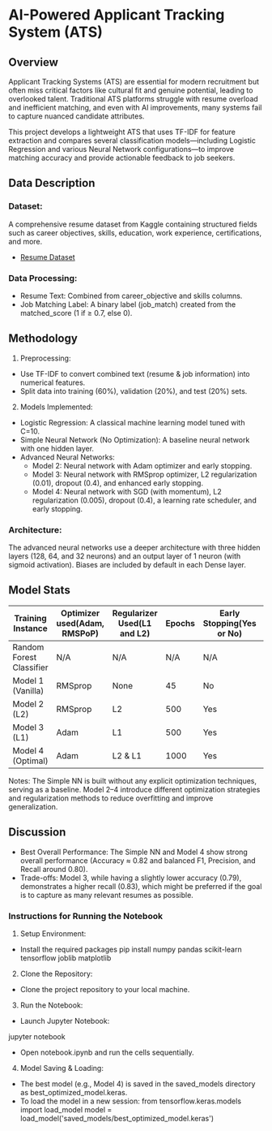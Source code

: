 # AI-Powered Applicant Tracking System (ATS)
## Overview
Applicant Tracking Systems (ATS) are essential for modern recruitment but often miss critical factors like cultural fit and genuine potential, leading to overlooked talent. Traditional ATS platforms struggle with resume overload and inefficient matching, and even with AI improvements, many systems fail to capture nuanced candidate attributes.

This project develops a lightweight ATS that uses TF-IDF for feature extraction and compares several classification models—including Logistic Regression and various Neural Network configurations—to improve matching accuracy and provide actionable feedback to job seekers.

## Data Description
### Dataset:
A comprehensive resume dataset from Kaggle containing structured fields such as career objectives, skills, education, work experience, certifications, and more.
- [Resume Dataset](https://www.kaggle.com/datasets/saugataroyarghya/resume-dataset/data)

### Data Processing:

- Resume Text: Combined from career_objective and skills columns.
- Job Matching Label: A binary label (job_match) created from the matched_score (1 if ≥ 0.7, else 0).


## Methodology
1. Preprocessing:
- Use TF-IDF to convert combined text (resume & job information) into numerical features.
- Split data into training (60%), validation (20%), and test (20%) sets.
  
2. Models Implemented:
- Logistic Regression: A classical machine learning model tuned with C=10.
- Simple Neural Network (No Optimization): A baseline neural network with one hidden layer.
- Advanced Neural Networks:
   - Model 2: Neural network with Adam optimizer and early stopping.
   - Model 3: Neural network with RMSprop optimizer, L2 regularization (0.01), dropout (0.4), and enhanced early stopping.
   - Model 4: Neural network with SGD (with momentum), L2 regularization (0.005), dropout (0.4), a learning rate scheduler, and early stopping.

### Architecture:
The advanced neural networks use a deeper architecture with three hidden layers (128, 64, and 32 neurons) and an output layer of 1 neuron (with sigmoid activation). Biases are included by default in each Dense layer.

## Model Stats
| Training Instance | Optimizer used(Adam, RMSPoP) | Regularizer Used(L1 and L2) | Epochs | Early Stopping(Yes or No) | Number of Layers | Learning Rate | Accuracy | F1 Score | Precision | Recall | Loss | Total +ve Predictions |
| - | - | - | - | - | - | - | - | - | - | - | - | - |
| Random Forest Classifier | N/A | N/A | N/A | N/A | N/A | N/A | 0.62 | 0.67 | 0.66 | 0.67 | N/A | 191 |
| Model 1 (Vanilla) | RMSprop | None | 45 | No | 4 | 0.001 | 0.65 | 0.69 | 0.70 | 0.69 | 0.64 | 202 |
| Model 2 (L2) | RMSprop | L2 | 500 | Yes | 4 | 0.00068 | 0.66 | 0.68 | 0.74 | 0.62 |0.65 | 205 |
| Model 3 (L1) | Adam | L1 | 500 | Yes | 4 | 0.0009 | 0.66 | 0.69 | 0.73 | 0.66 | 0.65 | 205 |
| Model 4 (Optimal) | Adam | L2 & L1 | 1000 | Yes | 4 | 0.00045 | 0.66 | 0.69 | 0.73 | 0.66 | 0.65 | 206 |

Notes:
The Simple NN is built without any explicit optimization techniques, serving as a baseline.
Model 2–4 introduce different optimization strategies and regularization methods to reduce overfitting and improve generalization.

## Discussion
- Best Overall Performance:
  The Simple NN and Model 4 show strong overall performance (Accuracy ≈ 0.82 and balanced F1, Precision, and Recall around 0.80).
- Trade-offs:
  Model 3, while having a slightly lower accuracy (0.79), demonstrates a higher recall (0.83), which might be preferred if the goal is to capture as many relevant resumes as possible.

### Instructions for Running the Notebook
1. Setup Environment:
- Install the required packages
pip install numpy pandas scikit-learn tensorflow joblib matplotlib
2. Clone the Repository:
- Clone the project repository to your local machine.
3. Run the Notebook:
- Launch Jupyter Notebook:

jupyter notebook
- Open notebook.ipynb and run the cells sequentially.
4. Model Saving & Loading:
- The best model (e.g., Model 4) is saved in the saved_models directory as best_optimized_model.keras.
- To load the model in a new session:
from tensorflow.keras.models import load_model
model = load_model('saved_models/best_optimized_model.keras')


